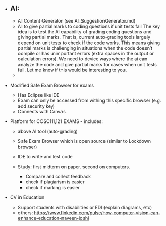 - AI:
	- 
	- AI Content Generator (see AI_SuggestionGenerator.md)
	- AI to give partial marks to coding questions if unit tests fail
		The key idea is to test the AI capability of grading coding questions and giving partial marks. That is, current auto-grading tools largely depend on unit tests to check if the code works. This means giving partial marks is challenging in situations when the code doesn’t compile or has unimportant errors (extra spaces in the output or calculation errors). We need to device ways where the ai can analyze the code and give partial marks for cases when unit tests fail. Let me know if this would be interesting to you.
	- 
	
- Modified Safe Exam Browser for exams
	- Has Eclipse like IDE
	- Exam can only be accessed from withing this specific browser (e.g. add security key) 
	- Connects with Canvas

- Platform for COSC111,121 EXAMS - includes:
	- above AI tool (auto-grading)
	- Safe Exam Browser which is open source (similar to Lockdown browser)
	- IDE to write and test code

	- Study: first midterm on paper. second on computers. 
		- Compare and collect feedback
		- check if plagiarism is easier
		- check if marking is easier
	
- CV in Education
	- Support students with disabilities or EDI (explain diagrams, etc)
	- others: https://www.linkedin.com/pulse/how-computer-vision-can-enhance-education-naveen-joshi